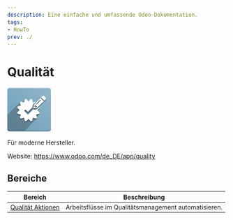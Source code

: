 ```yaml
---
description: Eine einfache und umfassende Odoo-Dokumentation.
tags:
- HowTo
prev: ./
---
```

# Qualität
![](assets/icons_odoo_quality.png)

Für moderne Hersteller.

Website: <https://www.odoo.com/de_DE/app/quality>

## Bereiche

| Bereich                                     | Beschreibung                                         |
| ------------------------------------------- | ---------------------------------------------------- |
| [Qualität Aktionen](Qualität%20Aktionen.md) | Arbeitsflüsse im Qualitätsmanagement automatisieren. |
